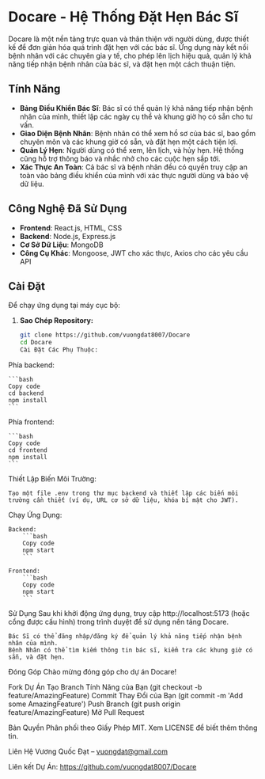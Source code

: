 # Docare - Hệ Thống Đặt Hẹn Bác Sĩ

Docare là một nền tảng trực quan và thân thiện với người dùng, được thiết kế để đơn giản hóa quá trình đặt hẹn với các bác sĩ. Ứng dụng này kết nối bệnh nhân với các chuyên gia y tế, cho phép lên lịch hiệu quả, quản lý khả năng tiếp nhận bệnh nhân của bác sĩ, và đặt hẹn một cách thuận tiện.

## Tính Năng

- **Bảng Điều Khiển Bác Sĩ**: Bác sĩ có thể quản lý khả năng tiếp nhận bệnh nhân của mình, thiết lập các ngày cụ thể và khung giờ họ có sẵn cho tư vấn.
- **Giao Diện Bệnh Nhân**: Bệnh nhân có thể xem hồ sơ của bác sĩ, bao gồm chuyên môn và các khung giờ có sẵn, và đặt hẹn một cách tiện lợi.
- **Quản Lý Hẹn**: Người dùng có thể xem, lên lịch, và hủy hẹn. Hệ thống cũng hỗ trợ thông báo và nhắc nhở cho các cuộc hẹn sắp tới.
- **Xác Thực An Toàn**: Cả bác sĩ và bệnh nhân đều có quyền truy cập an toàn vào bảng điều khiển của mình với xác thực người dùng và bảo vệ dữ liệu.

## Công Nghệ Đã Sử Dụng

- **Frontend**: React.js, HTML, CSS
- **Backend**: Node.js, Express.js
- **Cơ Sở Dữ Liệu**: MongoDB
- **Công Cụ Khác**: Mongoose, JWT cho xác thực, Axios cho các yêu cầu API

## Cài Đặt

Để chạy ứng dụng tại máy cục bộ:

1. **Sao Chép Repository:**
    ```bash
    git clone https://github.com/vuongdat8007/Docare
    cd Docare
    Cài Đặt Các Phụ Thuộc:

Phía backend:

    ```bash
    Copy code
    cd backend
    npm install
    ```

Phía frontend:

    ```bash
    Copy code
    cd frontend
    npm install
    ```

Thiết Lập Biến Môi Trường:

    Tạo một file .env trong thư mục backend và thiết lập các biến môi trường cần thiết (ví dụ, URL cơ sở dữ liệu, khóa bí mật cho JWT).

Chạy Ứng Dụng:

    Backend:
        ```bash
        Copy code
        npm start
        ```

    Frontend:
        ```bash
        Copy code
        npm start
        ```


Sử Dụng
    Sau khi khởi động ứng dụng, truy cập http://localhost:5173 (hoặc cổng được cấu hình) trong trình duyệt để sử dụng nền tảng Docare.

    Bác Sĩ có thể đăng nhập/đăng ký để quản lý khả năng tiếp nhận bệnh nhân của mình.
    Bệnh Nhân có thể tìm kiếm thông tin bác sĩ, kiểm tra các khung giờ có sẵn, và đặt hẹn.

Đóng Góp
    Chào mừng đóng góp cho dự án Docare!

Fork Dự Án
    Tạo Branch Tính Năng của Bạn (git checkout -b feature/AmazingFeature)
    Commit Thay Đổi của Bạn (git commit -m 'Add some AmazingFeature')
    Push Branch (git push origin feature/AmazingFeature)
    Mở Pull Request

Bản Quyền
Phân phối theo Giấy Phép MIT. Xem LICENSE để biết thêm thông tin.

Liên Hệ
Vương Quốc Đạt – vuongdat@gmail.com

Liên kết Dự Án: https://github.com/vuongdat8007/Docare

